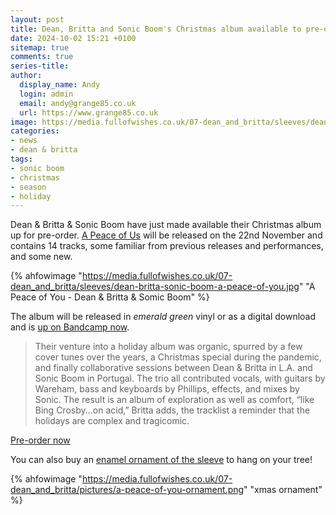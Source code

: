 ```yaml
---
layout: post
title: Dean, Britta and Sonic Boom's Christmas album available to pre-order
date: 2024-10-02 15:21 +0100
sitemap: true
comments: true
series-title:
author:
  display_name: Andy
  login: admin
  email: andy@grange85.co.uk
  url: https://www.grange85.co.uk
image: https://media.fullofwishes.co.uk/07-dean_and_britta/sleeves/dean-britta-sonic-boom-a-peace-of-you.jpg
categories:
- news
- dean & britta
tags:
- sonic boom
- christmas
- season
- holiday
---
```

Dean & Britta & Sonic Boom have just made available their Christmas album up for pre-order. [A Peace of Us](https://sonicboomspacemen3.bandcamp.com/album/a-peace-of-us) will be released on the 22nd November and contains 14 tracks, some familiar from previous releases and performances, and some new.

{% ahfowimage "https://media.fullofwishes.co.uk/07-dean_and_britta/sleeves/dean-britta-sonic-boom-a-peace-of-you.jpg" "A Peace of You - Dean & Britta & Somic Boom" %}

The album will be released in _emerald green_ vinyl or as a digital download and is [up on Bandcamp now](https://sonicboomspacemen3.bandcamp.com/album/a-peace-of-us).

<blockquote>
Their venture into a holiday album was organic, spurred by a few cover tunes over the years, a Christmas special during the pandemic, and finally collaborative sessions between Dean & Britta in L.A. and Sonic Boom in Portugal. The trio all contributed vocals, with guitars by Wareham, bass and keyboards by Phillips, effects, and mixes by Sonic. The result is an album of exploration as well as comfort, “like Bing Crosby...on acid,” Britta adds, the tracklist a reminder that the holidays are complex and tragicomic.
</blockquote>

[Pre-order now](https://sonicboomspacemen3.bandcamp.com/album/a-peace-of-us)

You can also buy an [enamel ornament of the sleeve](https://sonicboomspacemen3.bandcamp.com/merch/christmas-ornament) to hang on your tree!

{% ahfowimage "https://media.fullofwishes.co.uk/07-dean_and_britta/pictures/a-peace-of-you-ornament.png" "xmas ornament" %}
